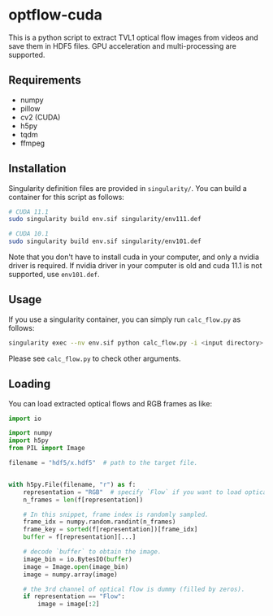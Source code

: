 # optflow-cuda
This is a python script to extract TVL1 optical flow images from videos and save them in HDF5 files.
GPU acceleration and multi-processing are supported.

## Requirements
- numpy
- pillow
- cv2 (CUDA)
- h5py
- tqdm
- ffmpeg

## Installation

Singularity definition files are provided in `singularity/`.
You can build a container for this script as follows:
```bash
# CUDA 11.1
sudo singularity build env.sif singularity/env111.def

# CUDA 10.1
sudo singularity build env.sif singularity/env101.def
```

Note that you don't have to install cuda in your computer, and only a nvidia driver is required.
If nvidia driver in your computer is old and cuda 11.1 is not supported, use `env101.def`.

## Usage
If you use a singularity container, you can simply run `calc_flow.py` as follows:
```bash
singularity exec --nv env.sif python calc_flow.py -i <input directory> -o <output directory> -e <target extension>
```

Please see `calc_flow.py` to check other arguments.

## Loading
You can load extracted optical flows and RGB frames as like:

```python
import io

import numpy
import h5py
from PIL import Image

filename = "hdf5/x.hdf5"  # path to the target file.


with h5py.File(filename, "r") as f:
    representation = "RGB"  # specify `Flow` if you want to load optical flow.
    n_frames = len(f[representation])

    # In this snippet, frame index is randomly sampled.
    frame_idx = numpy.random.randint(n_frames)
    frame_key = sorted(f[representation])[frame_idx]
    buffer = f[representation][...]

    # decode `buffer` to obtain the image.
    image_bin = io.BytesIO(buffer)
    image = Image.open(image_bin)
    image = numpy.array(image)

    # the 3rd channel of optical flow is dummy (filled by zeros).
    if representation == "Flow":
        image = image[:2]
```
